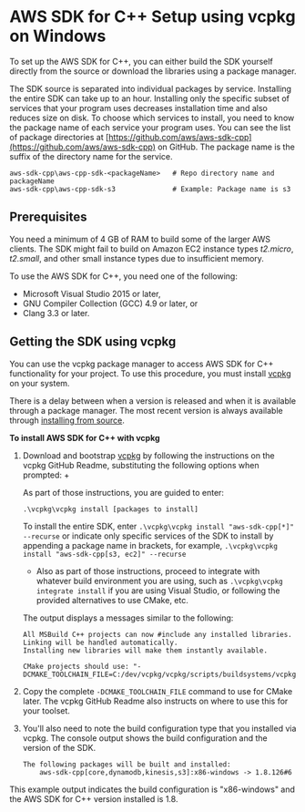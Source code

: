 # AWS SDK for C\+\+ Setup using vcpkg on Windows<a name="setup-windows-vcpkg"></a>

To set up the AWS SDK for C\+\+, you can either build the SDK yourself directly from the source or download the libraries using a package manager\.



The SDK source is separated into individual packages by service\. Installing the entire SDK can take up to an hour\. Installing only the specific subset of services that your program uses decreases installation time and also reduces size on disk\. To choose which services to install, you need to know the package name of each service your program uses\. You can see the list of package directories at [https://github.com/aws/aws-sdk-cpp](https://github.com/aws/aws-sdk-cpp) on GitHub\. The package name is the suffix of the directory name for the service\. 

```
aws-sdk-cpp\aws-cpp-sdk-<packageName>   # Repo directory name and packageName
aws-sdk-cpp\aws-cpp-sdk-s3              # Example: Package name is s3
```

## Prerequisites<a name="prerequisites"></a>

You need a minimum of 4 GB of RAM to build some of the larger AWS clients\. The SDK might fail to build on Amazon EC2 instance types *t2\.micro*, *t2\.small*, and other small instance types due to insufficient memory\.

To use the AWS SDK for C\+\+, you need one of the following:
+ Microsoft Visual Studio 2015 or later, 
+  GNU Compiler Collection \(GCC\) 4\.9 or later, or
+  Clang 3\.3 or later\.

## Getting the SDK using vcpkg<a name="setupwin-with-vcpkg"></a>

You can use the vcpkg package manager to access AWS SDK for C\+\+ functionality for your project\. To use this procedure, you must install [vcpkg](https://github.com/Microsoft/vcpkg) on your system\.

There is a delay between when a version is released and when it is available through a package manager\. The most recent version is always available through [installing from source](sdk-from-source.md)\.

**To install AWS SDK for C\+\+ with vcpkg**

1. Download and bootstrap [vcpkg](https://github.com/Microsoft/vcpkg) by following the instructions on the vcpkg GitHub Readme, substituting the following options when prompted:
   + 

     As part of those instructions, you are guided to enter:

     ```
     .\vcpkg\vcpkg install [packages to install]
     ```

     To install the entire SDK, enter `.\vcpkg\vcpkg install "aws-sdk-cpp[*]" --recurse` or indicate only specific services of the SDK to install by appending a package name in brackets, for example, `.\vcpkg\vcpkg install "aws-sdk-cpp[s3, ec2]" --recurse` 
   + Also as part of those instructions, proceed to integrate with whatever build environment you are using, such as `.\vcpkg\vcpkg integrate install` if you are using Visual Studio, or following the provided alternatives to use CMake, etc\.

   The output displays a messages similar to the following:

   ```
   All MSBuild C++ projects can now #include any installed libraries.
   Linking will be handled automatically.
   Installing new libraries will make them instantly available.
   
   CMake projects should use: "-DCMAKE_TOOLCHAIN_FILE=C:/dev/vcpkg/vcpkg/scripts/buildsystems/vcpkg.cmake"
   ```

1. Copy the complete `-DCMAKE_TOOLCHAIN_FILE` command to use for CMake later\. The vcpkg GitHub Readme also instructs on where to use this for your toolset\.

1. You'll also need to note the build configuration type that you installed via vcpkg\. The console output shows the build configuration and the version of the SDK\.

   ```
   The following packages will be built and installed:
       aws-sdk-cpp[core,dynamodb,kinesis,s3]:x86-windows -> 1.8.126#6
   ```

This example output indicates the build configuration is "x86\-windows" and the AWS SDK for C\+\+ version installed is 1\.8\.